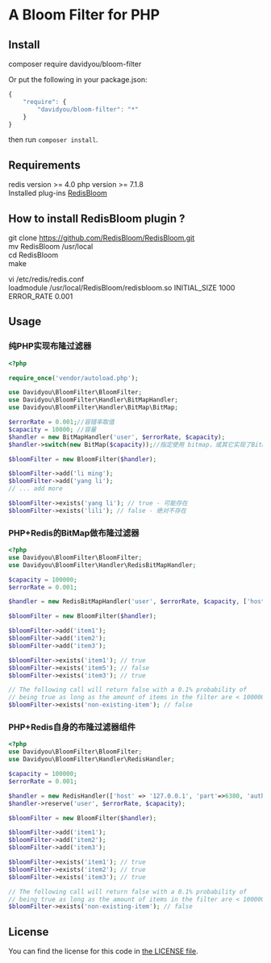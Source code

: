 # A Bloom Filter for PHP #

## Install
composer require davidyou/bloom-filter

Or put the following in your package.json:
```javascript
{
    "require": {
        "davidyou/bloom-filter": "*"
    }
}
```
then run `composer install`.

## Requirements
redis version >= 4.0
php version >= 7.1.8  
Installed plug-ins [RedisBloom](https://github.com/RedisBloom/RedisBloom)

## How to install RedisBloom plugin ?
git clone https://github.com/RedisBloom/RedisBloom.git  
mv RedisBloom /usr/local  
cd RedisBloom  
make

vi /etc/redis/redis.conf  
loadmodule /usr/local/RedisBloom/redisbloom.so INITIAL_SIZE 1000 ERROR_RATE 0.001


## Usage ##
### 纯PHP实现布隆过滤器 ###
```php
<?php

require_once('vendor/autoload.php');

use Davidyou\BloomFilter\BloomFilter;
use Davidyou\BloomFilter\Handler\BitMapHandler;
use Davidyou\BloomFilter\Handler\BitMap\BitMap;

$errorRate = 0.001;//容错率取值
$capacity = 10000; //容量
$handler = new BitMapHandler('user', $errorRate, $capacity);
$handler->switch(new BitMap($capacity));//指定使用 bitmap，或其它实现了BitMapInterface接口的类

$bloomFilter = new BloomFilter($handler);

$bloomFilter->add('li ming');
$bloomFilter->add('yang li');
// ... add more

$bloomFilter->exists('yang li'); // true - 可能存在
$bloomFilter->exists('lili'); // false - 绝对不存在
```
### PHP+Redis的BitMap做布隆过滤器 ###
```php
<?php
use Davidyou\BloomFilter\BloomFilter;
use Davidyou\BloomFilter\Handler\RedisBitMapHandler;

$capacity = 100000;
$errorRate = 0.001;

$handler = new RedisBitMapHandler('user', $errorRate, $capacity, ['host'=>'192.168.111.71']);

$bloomFilter = new BloomFilter($handler);

$bloomFilter->add('item1');
$bloomFilter->add('item2');
$bloomFilter->add('item3');

$bloomFilter->exists('item1'); // true
$bloomFilter->exists('item5'); // false
$bloomFilter->exists('item3'); // true

// The following call will return false with a 0.1% probability of
// being true as long as the amount of items in the filter are < 100000
$bloomFilter->exists('non-existing-item'); // false
```

### PHP+Redis自身的布隆过滤器组件 ###
```php
<?php
use Davidyou\BloomFilter\BloomFilter;
use Davidyou\BloomFilter\Handler\RedisHandler;

$capacity = 100000;
$errorRate = 0.001;

$handler = new RedisHandler(['host' => '127.0.0.1', 'part'=>6380, 'auth' => 123456])
$handler->reserve('user', $errorRate, $capacity);

$bloomFilter = new BloomFilter($handler);

$bloomFilter->add('item1');
$bloomFilter->add('item2');
$bloomFilter->add('item3');

$bloomFilter->exists('item1'); // true
$bloomFilter->exists('item2'); // true
$bloomFilter->exists('item3'); // true

// The following call will return false with a 0.1% probability of
// being true as long as the amount of items in the filter are < 100000
$bloomFilter->exists('non-existing-item'); // false

```

## License ##

You can find the license for this code in [the LICENSE file](LICENSE).
